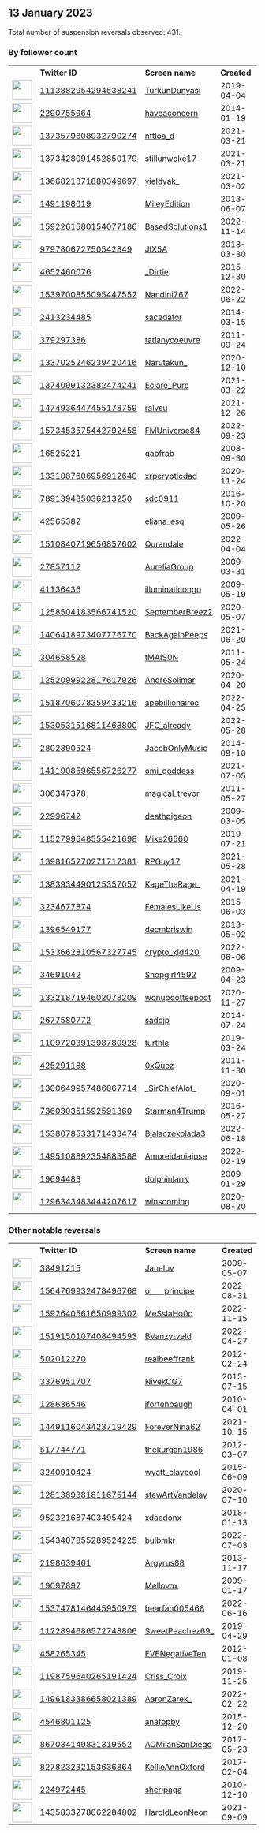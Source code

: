 
## 13 January 2023
Total number of suspension reversals observed: 431.

### By follower count
<table><tr><th></th><th align="left">Twitter ID</th><th align="left">Screen name</th>
<th align="left">Created</th><th align="left">Status</th><th align="left">Suspended</th><th align="left">Followers</th>
<tr><td><a href="https://pbs.twimg.com/profile_images/1632745961502941186/0REZlxG4_normal.jpg"><img src="https://pbs.twimg.com/profile_images/1632745961502941186/0REZlxG4_normal.jpg" width="40px" height="40px" align="center"/></a></td><td><a href="https://twitter.com/intent/user?user_id=1113882954294538241">1113882954294538241</a></td><td><a href="https://twitter.com/TurkunDunyasi">TurkunDunyasi</a></td><td>2019-04-04</td><td align="center"></td><td>2023-01-09</td><td>119723</td></tr>
<tr><td><a href="https://pbs.twimg.com/profile_images/1419624665211879424/RCRrKihx_normal.jpg"><img src="https://pbs.twimg.com/profile_images/1419624665211879424/RCRrKihx_normal.jpg" width="40px" height="40px" align="center"/></a></td><td><a href="https://twitter.com/intent/user?user_id=2290755964">2290755964</a></td><td><a href="https://twitter.com/haveaconcern">haveaconcern</a></td><td>2014-01-19</td><td align="center"></td><td>2022-12-29</td><td>46874</td></tr>
<tr><td><a href="https://pbs.twimg.com/profile_images/1546236224972546048/QxSbUayp_normal.jpg"><img src="https://pbs.twimg.com/profile_images/1546236224972546048/QxSbUayp_normal.jpg" width="40px" height="40px" align="center"/></a></td><td><a href="https://twitter.com/intent/user?user_id=1373579808932790274">1373579808932790274</a></td><td><a href="https://twitter.com/nftloa_d">nftloa_d</a></td><td>2021-03-21</td><td align="center"></td><td>2023-01-09</td><td>45066</td></tr>
<tr><td><a href="https://pbs.twimg.com/profile_images/1648138152001798145/B_If5EvM_normal.jpg"><img src="https://pbs.twimg.com/profile_images/1648138152001798145/B_If5EvM_normal.jpg" width="40px" height="40px" align="center"/></a></td><td><a href="https://twitter.com/intent/user?user_id=1373428091452850179">1373428091452850179</a></td><td><a href="https://twitter.com/stillunwoke17">stillunwoke17</a></td><td>2021-03-21</td><td align="center"></td><td>2022-12-28</td><td>27276</td></tr>
<tr><td><a href="https://pbs.twimg.com/profile_images/1618279439388786691/MX12v98d_normal.jpg"><img src="https://pbs.twimg.com/profile_images/1618279439388786691/MX12v98d_normal.jpg" width="40px" height="40px" align="center"/></a></td><td><a href="https://twitter.com/intent/user?user_id=1366821371880349697">1366821371880349697</a></td><td><a href="https://twitter.com/yieldyak_">yieldyak_</a></td><td>2021-03-02</td><td align="center"></td><td>2022-12-19</td><td>25056</td></tr>
<tr><td><a href="https://pbs.twimg.com/profile_images/1650209677307781121/YSYVtdop_normal.jpg"><img src="https://pbs.twimg.com/profile_images/1650209677307781121/YSYVtdop_normal.jpg" width="40px" height="40px" align="center"/></a></td><td><a href="https://twitter.com/intent/user?user_id=1491198019">1491198019</a></td><td><a href="https://twitter.com/MileyEdition">MileyEdition</a></td><td>2013-06-07</td><td align="center"></td><td>2022-09-16</td><td>23255</td></tr>
<tr><td><a href="https://pbs.twimg.com/profile_images/1615247405988909056/BQxfvg2P_normal.jpg"><img src="https://pbs.twimg.com/profile_images/1615247405988909056/BQxfvg2P_normal.jpg" width="40px" height="40px" align="center"/></a></td><td><a href="https://twitter.com/intent/user?user_id=1592261580154077186">1592261580154077186</a></td><td><a href="https://twitter.com/BasedSolutions1">BasedSolutions1</a></td><td>2022-11-14</td><td align="center"></td><td>2023-01-07</td><td>23111</td></tr>
<tr><td><a href="https://pbs.twimg.com/profile_images/1570701595960131585/A5wUTNEj_normal.jpg"><img src="https://pbs.twimg.com/profile_images/1570701595960131585/A5wUTNEj_normal.jpg" width="40px" height="40px" align="center"/></a></td><td><a href="https://twitter.com/intent/user?user_id=979780672750542849">979780672750542849</a></td><td><a href="https://twitter.com/JIX5A">JIX5A</a></td><td>2018-03-30</td><td align="center"></td><td>2022-10-06</td><td>19651</td></tr>
<tr><td><a href="https://pbs.twimg.com/profile_images/1115373411738501120/PrxaC2Hi_normal.jpg"><img src="https://pbs.twimg.com/profile_images/1115373411738501120/PrxaC2Hi_normal.jpg" width="40px" height="40px" align="center"/></a></td><td><a href="https://twitter.com/intent/user?user_id=4652460076">4652460076</a></td><td><a href="https://twitter.com/_Dirtie">_Dirtie</a></td><td>2015-12-30</td><td align="center"></td><td>2023-01-09</td><td>18393</td></tr>
<tr><td><a href="https://pbs.twimg.com/profile_images/1556339920314085376/iSGXULTg_normal.jpg"><img src="https://pbs.twimg.com/profile_images/1556339920314085376/iSGXULTg_normal.jpg" width="40px" height="40px" align="center"/></a></td><td><a href="https://twitter.com/intent/user?user_id=1539700855095447552">1539700855095447552</a></td><td><a href="https://twitter.com/Nandini767">Nandini767</a></td><td>2022-06-22</td><td align="center"></td><td>2023-01-08</td><td>17474</td></tr>
<tr><td><a href="https://pbs.twimg.com/profile_images/1531710193683374083/f2Y1cyg6_normal.jpg"><img src="https://pbs.twimg.com/profile_images/1531710193683374083/f2Y1cyg6_normal.jpg" width="40px" height="40px" align="center"/></a></td><td><a href="https://twitter.com/intent/user?user_id=2413234485">2413234485</a></td><td><a href="https://twitter.com/sacedator">sacedator</a></td><td>2014-03-15</td><td align="center"></td><td>2023-01-09</td><td>16848</td></tr>
<tr><td><a href="https://pbs.twimg.com/profile_images/1625760149/photo-Tatiana_normal.jpg"><img src="https://pbs.twimg.com/profile_images/1625760149/photo-Tatiana_normal.jpg" width="40px" height="40px" align="center"/></a></td><td><a href="https://twitter.com/intent/user?user_id=379297386">379297386</a></td><td><a href="https://twitter.com/tatianycoeuvre">tatianycoeuvre</a></td><td>2011-09-24</td><td align="center"></td><td>2022-05-28</td><td>16594</td></tr>
<tr><td><a href="https://pbs.twimg.com/profile_images/1642839062490001408/rOBldbuI_normal.jpg"><img src="https://pbs.twimg.com/profile_images/1642839062490001408/rOBldbuI_normal.jpg" width="40px" height="40px" align="center"/></a></td><td><a href="https://twitter.com/intent/user?user_id=1337025246239420416">1337025246239420416</a></td><td><a href="https://twitter.com/Narutakun_">Narutakun_</a></td><td>2020-12-10</td><td align="center"></td><td>2022-11-19</td><td>16513</td></tr>
<tr><td><a href="https://pbs.twimg.com/profile_images/1583916407611305984/V7D46QuK_normal.jpg"><img src="https://pbs.twimg.com/profile_images/1583916407611305984/V7D46QuK_normal.jpg" width="40px" height="40px" align="center"/></a></td><td><a href="https://twitter.com/intent/user?user_id=1374099132382474241">1374099132382474241</a></td><td><a href="https://twitter.com/Eclare_Pure">Eclare_Pure</a></td><td>2021-03-22</td><td align="center"></td><td>2022-12-04</td><td>15299</td></tr>
<tr><td><a href="https://pbs.twimg.com/profile_images/1625002776466976771/dSdYarFx_normal.jpg"><img src="https://pbs.twimg.com/profile_images/1625002776466976771/dSdYarFx_normal.jpg" width="40px" height="40px" align="center"/></a></td><td><a href="https://twitter.com/intent/user?user_id=1474936447455178759">1474936447455178759</a></td><td><a href="https://twitter.com/ralvsu">ralvsu</a></td><td>2021-12-26</td><td align="center"></td><td>2023-01-12</td><td>13330</td></tr>
<tr><td><a href="https://pbs.twimg.com/profile_images/1620392074649665536/CO9Xcs4O_normal.jpg"><img src="https://pbs.twimg.com/profile_images/1620392074649665536/CO9Xcs4O_normal.jpg" width="40px" height="40px" align="center"/></a></td><td><a href="https://twitter.com/intent/user?user_id=1573453575442792458">1573453575442792458</a></td><td><a href="https://twitter.com/FMUniverse84">FMUniverse84</a></td><td>2022-09-23</td><td align="center"></td><td>2023-01-10</td><td>12406</td></tr>
<tr><td><a href="https://pbs.twimg.com/profile_images/1626143100203683840/4SizdzUD_normal.jpg"><img src="https://pbs.twimg.com/profile_images/1626143100203683840/4SizdzUD_normal.jpg" width="40px" height="40px" align="center"/></a></td><td><a href="https://twitter.com/intent/user?user_id=16525221">16525221</a></td><td><a href="https://twitter.com/gabfrab">gabfrab</a></td><td>2008-09-30</td><td align="center"></td><td>2023-01-12</td><td>11132</td></tr>
<tr><td><a href="https://pbs.twimg.com/profile_images/1614281218199093250/kUz98nIQ_normal.jpg"><img src="https://pbs.twimg.com/profile_images/1614281218199093250/kUz98nIQ_normal.jpg" width="40px" height="40px" align="center"/></a></td><td><a href="https://twitter.com/intent/user?user_id=1331087606956912640">1331087606956912640</a></td><td><a href="https://twitter.com/xrpcrypticdad">xrpcrypticdad</a></td><td>2020-11-24</td><td align="center">🚫</td><td>2022-10-29</td><td>10707</td></tr>
<tr><td><a href="https://pbs.twimg.com/profile_images/951587157310935040/LebuDghX_normal.jpg"><img src="https://pbs.twimg.com/profile_images/951587157310935040/LebuDghX_normal.jpg" width="40px" height="40px" align="center"/></a></td><td><a href="https://twitter.com/intent/user?user_id=789139435036213250">789139435036213250</a></td><td><a href="https://twitter.com/sdc0911">sdc0911</a></td><td>2016-10-20</td><td align="center"></td><td></td><td>9073</td></tr>
<tr><td><a href="https://pbs.twimg.com/profile_images/1613904830950408198/QlFaGeIT_normal.jpg"><img src="https://pbs.twimg.com/profile_images/1613904830950408198/QlFaGeIT_normal.jpg" width="40px" height="40px" align="center"/></a></td><td><a href="https://twitter.com/intent/user?user_id=42565382">42565382</a></td><td><a href="https://twitter.com/eliana_esq">eliana_esq</a></td><td>2009-05-26</td><td align="center"></td><td>2023-01-09</td><td>8727</td></tr>
<tr><td><a href="https://pbs.twimg.com/profile_images/1623783870981197827/tRIhsCgN_normal.jpg"><img src="https://pbs.twimg.com/profile_images/1623783870981197827/tRIhsCgN_normal.jpg" width="40px" height="40px" align="center"/></a></td><td><a href="https://twitter.com/intent/user?user_id=1510840719656857602">1510840719656857602</a></td><td><a href="https://twitter.com/Qurandale">Qurandale</a></td><td>2022-04-04</td><td align="center"></td><td>2023-01-10</td><td>8496</td></tr>
<tr><td><a href="https://pbs.twimg.com/profile_images/719585101999435777/BEuAL3si_normal.jpg"><img src="https://pbs.twimg.com/profile_images/719585101999435777/BEuAL3si_normal.jpg" width="40px" height="40px" align="center"/></a></td><td><a href="https://twitter.com/intent/user?user_id=27857112">27857112</a></td><td><a href="https://twitter.com/AureliaGroup">AureliaGroup</a></td><td>2009-03-31</td><td align="center"></td><td></td><td>7540</td></tr>
<tr><td><a href="https://pbs.twimg.com/profile_images/1624514025882103809/iHF-0fJD_normal.png"><img src="https://pbs.twimg.com/profile_images/1624514025882103809/iHF-0fJD_normal.png" width="40px" height="40px" align="center"/></a></td><td><a href="https://twitter.com/intent/user?user_id=41136436">41136436</a></td><td><a href="https://twitter.com/illuminaticongo">illuminaticongo</a></td><td>2009-05-19</td><td align="center"></td><td>2023-01-12</td><td>7526</td></tr>
<tr><td><a href="https://pbs.twimg.com/profile_images/1299501813809414144/m6QdJCkb_normal.jpg"><img src="https://pbs.twimg.com/profile_images/1299501813809414144/m6QdJCkb_normal.jpg" width="40px" height="40px" align="center"/></a></td><td><a href="https://twitter.com/intent/user?user_id=1258504183566741520">1258504183566741520</a></td><td><a href="https://twitter.com/SeptemberBreez2">SeptemberBreez2</a></td><td>2020-05-07</td><td align="center"></td><td>2023-01-09</td><td>7455</td></tr>
<tr><td><a href="https://pbs.twimg.com/profile_images/1518361760612376578/D-dYS3X__normal.jpg"><img src="https://pbs.twimg.com/profile_images/1518361760612376578/D-dYS3X__normal.jpg" width="40px" height="40px" align="center"/></a></td><td><a href="https://twitter.com/intent/user?user_id=1406418973407776770">1406418973407776770</a></td><td><a href="https://twitter.com/BackAgainPeeps">BackAgainPeeps</a></td><td>2021-06-20</td><td align="center"></td><td>2022-05-19</td><td>7059</td></tr>
<tr><td><a href="https://pbs.twimg.com/profile_images/1601297364152733696/-5hRbqHg_normal.jpg"><img src="https://pbs.twimg.com/profile_images/1601297364152733696/-5hRbqHg_normal.jpg" width="40px" height="40px" align="center"/></a></td><td><a href="https://twitter.com/intent/user?user_id=304658528">304658528</a></td><td><a href="https://twitter.com/tMAIS0N">tMAIS0N</a></td><td>2011-05-24</td><td align="center"></td><td>2023-01-13</td><td>7034</td></tr>
<tr><td><a href="https://pbs.twimg.com/profile_images/1612541588944592915/RPJmrX52_normal.jpg"><img src="https://pbs.twimg.com/profile_images/1612541588944592915/RPJmrX52_normal.jpg" width="40px" height="40px" align="center"/></a></td><td><a href="https://twitter.com/intent/user?user_id=1252099922817617926">1252099922817617926</a></td><td><a href="https://twitter.com/AndreSolimar">AndreSolimar</a></td><td>2020-04-20</td><td align="center"></td><td>2023-01-03</td><td>6373</td></tr>
<tr><td><a href="https://pbs.twimg.com/profile_images/1630657775423332363/uYFgopIS_normal.jpg"><img src="https://pbs.twimg.com/profile_images/1630657775423332363/uYFgopIS_normal.jpg" width="40px" height="40px" align="center"/></a></td><td><a href="https://twitter.com/intent/user?user_id=1518706078359433216">1518706078359433216</a></td><td><a href="https://twitter.com/apebillionairec">apebillionairec</a></td><td>2022-04-25</td><td align="center"></td><td>2023-01-13</td><td>6167</td></tr>
<tr><td><a href="https://pbs.twimg.com/profile_images/1557842828524388355/3ne3VT8G_normal.jpg"><img src="https://pbs.twimg.com/profile_images/1557842828524388355/3ne3VT8G_normal.jpg" width="40px" height="40px" align="center"/></a></td><td><a href="https://twitter.com/intent/user?user_id=1530531516811468800">1530531516811468800</a></td><td><a href="https://twitter.com/JFC_already">JFC_already</a></td><td>2022-05-28</td><td align="center"></td><td>2023-01-09</td><td>5539</td></tr>
<tr><td><a href="https://pbs.twimg.com/profile_images/1563694410155663360/wGF_IT-g_normal.jpg"><img src="https://pbs.twimg.com/profile_images/1563694410155663360/wGF_IT-g_normal.jpg" width="40px" height="40px" align="center"/></a></td><td><a href="https://twitter.com/intent/user?user_id=2802390524">2802390524</a></td><td><a href="https://twitter.com/JacobOnlyMusic">JacobOnlyMusic</a></td><td>2014-09-10</td><td align="center"></td><td>2023-01-10</td><td>5288</td></tr>
<tr><td><a href="https://pbs.twimg.com/profile_images/1622658167036592128/5PNncU71_normal.jpg"><img src="https://pbs.twimg.com/profile_images/1622658167036592128/5PNncU71_normal.jpg" width="40px" height="40px" align="center"/></a></td><td><a href="https://twitter.com/intent/user?user_id=1411908596556726277">1411908596556726277</a></td><td><a href="https://twitter.com/omi_goddess">omi_goddess</a></td><td>2021-07-05</td><td align="center"></td><td>2023-01-10</td><td>5087</td></tr>
<tr><td><a href="https://pbs.twimg.com/profile_images/1618473942938681344/aV3sZZhy_normal.jpg"><img src="https://pbs.twimg.com/profile_images/1618473942938681344/aV3sZZhy_normal.jpg" width="40px" height="40px" align="center"/></a></td><td><a href="https://twitter.com/intent/user?user_id=306347378">306347378</a></td><td><a href="https://twitter.com/magical_trevor">magical_trevor</a></td><td>2011-05-27</td><td align="center"></td><td></td><td>5013</td></tr>
<tr><td><a href="https://pbs.twimg.com/profile_images/1652678705486114816/Y3a3tYX-_normal.jpg"><img src="https://pbs.twimg.com/profile_images/1652678705486114816/Y3a3tYX-_normal.jpg" width="40px" height="40px" align="center"/></a></td><td><a href="https://twitter.com/intent/user?user_id=22996742">22996742</a></td><td><a href="https://twitter.com/deathpigeon">deathpigeon</a></td><td>2009-03-05</td><td align="center"></td><td>2023-01-09</td><td>4578</td></tr>
<tr><td><a href="https://pbs.twimg.com/profile_images/1654265018177781760/lryFBjHZ_normal.jpg"><img src="https://pbs.twimg.com/profile_images/1654265018177781760/lryFBjHZ_normal.jpg" width="40px" height="40px" align="center"/></a></td><td><a href="https://twitter.com/intent/user?user_id=1152799648555421698">1152799648555421698</a></td><td><a href="https://twitter.com/Mike26560">Mike26560</a></td><td>2019-07-21</td><td align="center"></td><td>2022-12-25</td><td>4261</td></tr>
<tr><td><a href="https://pbs.twimg.com/profile_images/1634693924722970624/aBJHi2jK_normal.png"><img src="https://pbs.twimg.com/profile_images/1634693924722970624/aBJHi2jK_normal.png" width="40px" height="40px" align="center"/></a></td><td><a href="https://twitter.com/intent/user?user_id=1398165270271717381">1398165270271717381</a></td><td><a href="https://twitter.com/RPGuy17">RPGuy17</a></td><td>2021-05-28</td><td align="center"></td><td>2023-01-10</td><td>4190</td></tr>
<tr><td><a href="https://pbs.twimg.com/profile_images/1651431465073221633/g8Gss8rp_normal.jpg"><img src="https://pbs.twimg.com/profile_images/1651431465073221633/g8Gss8rp_normal.jpg" width="40px" height="40px" align="center"/></a></td><td><a href="https://twitter.com/intent/user?user_id=1383934490125357057">1383934490125357057</a></td><td><a href="https://twitter.com/KageTheRage_">KageTheRage_</a></td><td>2021-04-19</td><td align="center"></td><td>2023-01-10</td><td>4158</td></tr>
<tr><td><a href="https://pbs.twimg.com/profile_images/989617369138974720/M3_rHmrO_normal.jpg"><img src="https://pbs.twimg.com/profile_images/989617369138974720/M3_rHmrO_normal.jpg" width="40px" height="40px" align="center"/></a></td><td><a href="https://twitter.com/intent/user?user_id=3234677874">3234677874</a></td><td><a href="https://twitter.com/FemalesLikeUs">FemalesLikeUs</a></td><td>2015-06-03</td><td align="center">👋</td><td></td><td>3801</td></tr>
<tr><td><a href="https://pbs.twimg.com/profile_images/1599062663442534400/WFJOp7cS_normal.jpg"><img src="https://pbs.twimg.com/profile_images/1599062663442534400/WFJOp7cS_normal.jpg" width="40px" height="40px" align="center"/></a></td><td><a href="https://twitter.com/intent/user?user_id=1396549177">1396549177</a></td><td><a href="https://twitter.com/decmbriswin">decmbriswin</a></td><td>2013-05-02</td><td align="center"></td><td>2022-12-22</td><td>3786</td></tr>
<tr><td><a href="https://pbs.twimg.com/profile_images/1648046582787371009/NF1me8OC_normal.png"><img src="https://pbs.twimg.com/profile_images/1648046582787371009/NF1me8OC_normal.png" width="40px" height="40px" align="center"/></a></td><td><a href="https://twitter.com/intent/user?user_id=1533662810567327745">1533662810567327745</a></td><td><a href="https://twitter.com/crypto_kid420">crypto_kid420</a></td><td>2022-06-06</td><td align="center"></td><td>2023-01-13</td><td>3710</td></tr>
<tr><td><a href="https://pbs.twimg.com/profile_images/1296129628474466306/tj2SR3pz_normal.jpg"><img src="https://pbs.twimg.com/profile_images/1296129628474466306/tj2SR3pz_normal.jpg" width="40px" height="40px" align="center"/></a></td><td><a href="https://twitter.com/intent/user?user_id=34691042">34691042</a></td><td><a href="https://twitter.com/Shopgirl4592">Shopgirl4592</a></td><td>2009-04-23</td><td align="center"></td><td>2023-01-08</td><td>3457</td></tr>
<tr><td><a href="https://pbs.twimg.com/profile_images/1656148774409093120/F8-6JL3m_normal.jpg"><img src="https://pbs.twimg.com/profile_images/1656148774409093120/F8-6JL3m_normal.jpg" width="40px" height="40px" align="center"/></a></td><td><a href="https://twitter.com/intent/user?user_id=1332187194602078209">1332187194602078209</a></td><td><a href="https://twitter.com/wonupootteepoot">wonupootteepoot</a></td><td>2020-11-27</td><td align="center"></td><td>2023-01-01</td><td>3331</td></tr>
<tr><td><a href="https://pbs.twimg.com/profile_images/1289228625385070593/J1ydcd_k_normal.jpg"><img src="https://pbs.twimg.com/profile_images/1289228625385070593/J1ydcd_k_normal.jpg" width="40px" height="40px" align="center"/></a></td><td><a href="https://twitter.com/intent/user?user_id=2677580772">2677580772</a></td><td><a href="https://twitter.com/sadcjp">sadcjp</a></td><td>2014-07-24</td><td align="center"></td><td>2022-10-21</td><td>3324</td></tr>
<tr><td><a href="https://pbs.twimg.com/profile_images/1652656096912510976/PLXzeWIM_normal.jpg"><img src="https://pbs.twimg.com/profile_images/1652656096912510976/PLXzeWIM_normal.jpg" width="40px" height="40px" align="center"/></a></td><td><a href="https://twitter.com/intent/user?user_id=1109720391398780928">1109720391398780928</a></td><td><a href="https://twitter.com/turthle">turthle</a></td><td>2019-03-24</td><td align="center">🔒</td><td>2022-11-17</td><td>3252</td></tr>
<tr><td><a href="https://pbs.twimg.com/profile_images/1464339802573180932/z8iEmpFz_normal.jpg"><img src="https://pbs.twimg.com/profile_images/1464339802573180932/z8iEmpFz_normal.jpg" width="40px" height="40px" align="center"/></a></td><td><a href="https://twitter.com/intent/user?user_id=425291188">425291188</a></td><td><a href="https://twitter.com/0xQuez">0xQuez</a></td><td>2011-11-30</td><td align="center"></td><td>2023-01-12</td><td>3109</td></tr>
<tr><td><a href="https://pbs.twimg.com/profile_images/1656343393260417025/aEhiZpaO_normal.jpg"><img src="https://pbs.twimg.com/profile_images/1656343393260417025/aEhiZpaO_normal.jpg" width="40px" height="40px" align="center"/></a></td><td><a href="https://twitter.com/intent/user?user_id=1300649957486067714">1300649957486067714</a></td><td><a href="https://twitter.com/_SirChiefAlot_">_SirChiefAlot_</a></td><td>2020-09-01</td><td align="center"></td><td>2023-01-08</td><td>3068</td></tr>
<tr><td><a href="https://pbs.twimg.com/profile_images/1616155575536214016/9JPvrhwz_normal.jpg"><img src="https://pbs.twimg.com/profile_images/1616155575536214016/9JPvrhwz_normal.jpg" width="40px" height="40px" align="center"/></a></td><td><a href="https://twitter.com/intent/user?user_id=736030351592591360">736030351592591360</a></td><td><a href="https://twitter.com/Starman4Trump">Starman4Trump</a></td><td>2016-05-27</td><td align="center"></td><td></td><td>2952</td></tr>
<tr><td><a href="https://pbs.twimg.com/profile_images/1582986204894662656/tV-_lxWE_normal.jpg"><img src="https://pbs.twimg.com/profile_images/1582986204894662656/tV-_lxWE_normal.jpg" width="40px" height="40px" align="center"/></a></td><td><a href="https://twitter.com/intent/user?user_id=1538078533171433474">1538078533171433474</a></td><td><a href="https://twitter.com/Bialaczekolada3">Bialaczekolada3</a></td><td>2022-06-18</td><td align="center"></td><td>2022-12-12</td><td>2861</td></tr>
<tr><td><a href="https://pbs.twimg.com/profile_images/1623770551977226241/HOS6XPTQ_normal.jpg"><img src="https://pbs.twimg.com/profile_images/1623770551977226241/HOS6XPTQ_normal.jpg" width="40px" height="40px" align="center"/></a></td><td><a href="https://twitter.com/intent/user?user_id=1495108892354883588">1495108892354883588</a></td><td><a href="https://twitter.com/Amoreidaniajose">Amoreidaniajose</a></td><td>2022-02-19</td><td align="center"></td><td>2022-03-23</td><td>2826</td></tr>
<tr><td><a href="https://pbs.twimg.com/profile_images/1468596162978406406/8c-HkHkf_normal.jpg"><img src="https://pbs.twimg.com/profile_images/1468596162978406406/8c-HkHkf_normal.jpg" width="40px" height="40px" align="center"/></a></td><td><a href="https://twitter.com/intent/user?user_id=19694483">19694483</a></td><td><a href="https://twitter.com/dolphinlarry">dolphinlarry</a></td><td>2009-01-29</td><td align="center"></td><td>2023-01-02</td><td>2766</td></tr>
<tr><td><a href="https://pbs.twimg.com/profile_images/1634708601448333312/PxjqkVci_normal.png"><img src="https://pbs.twimg.com/profile_images/1634708601448333312/PxjqkVci_normal.png" width="40px" height="40px" align="center"/></a></td><td><a href="https://twitter.com/intent/user?user_id=1296343483444207617">1296343483444207617</a></td><td><a href="https://twitter.com/winscoming">winscoming</a></td><td>2020-08-20</td><td align="center"></td><td>2022-11-18</td><td>2751</td></tr>
</table>

### Other notable reversals
<table><tr><th></th><th align="left">Twitter ID</th><th align="left">Screen name</th>
<th align="left">Created</th><th align="left">Status</th><th align="left">Suspended</th><th align="left">Followers</th>
<tr><td><a href="https://pbs.twimg.com/profile_images/667094326011269121/2OjQ6xq7_normal.jpg"><img src="https://pbs.twimg.com/profile_images/667094326011269121/2OjQ6xq7_normal.jpg" width="40px" height="40px" align="center"/></a></td><td><a href="https://twitter.com/intent/user?user_id=38491215">38491215</a></td><td><a href="https://twitter.com/Janeluv">Janeluv</a></td><td>2009-05-07</td><td align="center"></td><td>2023-01-10</td><td>2340</td></tr>
<tr><td><a href="https://pbs.twimg.com/profile_images/1564969159569690624/qjyIItrN_normal.jpg"><img src="https://pbs.twimg.com/profile_images/1564969159569690624/qjyIItrN_normal.jpg" width="40px" height="40px" align="center"/></a></td><td><a href="https://twitter.com/intent/user?user_id=1564769932478496768">1564769932478496768</a></td><td><a href="https://twitter.com/o____principe">o____principe</a></td><td>2022-08-31</td><td align="center"></td><td>2023-01-09</td><td>178</td></tr>
<tr><td><a href="https://pbs.twimg.com/profile_images/1593069957495095296/OVRdxyc7_normal.jpg"><img src="https://pbs.twimg.com/profile_images/1593069957495095296/OVRdxyc7_normal.jpg" width="40px" height="40px" align="center"/></a></td><td><a href="https://twitter.com/intent/user?user_id=1592640561650999302">1592640561650999302</a></td><td><a href="https://twitter.com/MeSsIaHo0o">MeSsIaHo0o</a></td><td>2022-11-15</td><td align="center"></td><td>2023-01-12</td><td>94</td></tr>
<tr><td><a href="https://pbs.twimg.com/profile_images/1520197849991966720/Ukw4Wibb_normal.jpg"><img src="https://pbs.twimg.com/profile_images/1520197849991966720/Ukw4Wibb_normal.jpg" width="40px" height="40px" align="center"/></a></td><td><a href="https://twitter.com/intent/user?user_id=1519150107408494593">1519150107408494593</a></td><td><a href="https://twitter.com/BVanzytveld">BVanzytveld</a></td><td>2022-04-27</td><td align="center"></td><td>2023-01-09</td><td>2370</td></tr>
<tr><td><a href="https://pbs.twimg.com/profile_images/851252597281271808/shUNU5aW_normal.jpg"><img src="https://pbs.twimg.com/profile_images/851252597281271808/shUNU5aW_normal.jpg" width="40px" height="40px" align="center"/></a></td><td><a href="https://twitter.com/intent/user?user_id=502012270">502012270</a></td><td><a href="https://twitter.com/realbeeffrank">realbeeffrank</a></td><td>2012-02-24</td><td align="center"></td><td>2023-01-06</td><td>236</td></tr>
<tr><td><a href="https://pbs.twimg.com/profile_images/1508315452774178817/BmRelsXO_normal.jpg"><img src="https://pbs.twimg.com/profile_images/1508315452774178817/BmRelsXO_normal.jpg" width="40px" height="40px" align="center"/></a></td><td><a href="https://twitter.com/intent/user?user_id=3376951707">3376951707</a></td><td><a href="https://twitter.com/NivekCG7">NivekCG7</a></td><td>2015-07-15</td><td align="center">🚫</td><td>2023-01-09</td><td>899</td></tr>
<tr><td><a href="https://pbs.twimg.com/profile_images/452980972380643328/yW5D-vq5_normal.jpeg"><img src="https://pbs.twimg.com/profile_images/452980972380643328/yW5D-vq5_normal.jpeg" width="40px" height="40px" align="center"/></a></td><td><a href="https://twitter.com/intent/user?user_id=128636546">128636546</a></td><td><a href="https://twitter.com/jfortenbaugh">jfortenbaugh</a></td><td>2010-04-01</td><td align="center"></td><td>2023-01-12</td><td>545</td></tr>
<tr><td><a href="https://pbs.twimg.com/profile_images/1646640748790521861/SMm7uJTQ_normal.jpg"><img src="https://pbs.twimg.com/profile_images/1646640748790521861/SMm7uJTQ_normal.jpg" width="40px" height="40px" align="center"/></a></td><td><a href="https://twitter.com/intent/user?user_id=1449116043423719429">1449116043423719429</a></td><td><a href="https://twitter.com/ForeverNina62">ForeverNina62</a></td><td>2021-10-15</td><td align="center"></td><td>2023-01-12</td><td>351</td></tr>
<tr><td><a href="https://pbs.twimg.com/profile_images/1611824932811378688/o6LhzxDx_normal.jpg"><img src="https://pbs.twimg.com/profile_images/1611824932811378688/o6LhzxDx_normal.jpg" width="40px" height="40px" align="center"/></a></td><td><a href="https://twitter.com/intent/user?user_id=517744771">517744771</a></td><td><a href="https://twitter.com/thekurgan1986">thekurgan1986</a></td><td>2012-03-07</td><td align="center"></td><td>2023-01-08</td><td>118</td></tr>
<tr><td><a href="https://pbs.twimg.com/profile_images/1329357843523194885/RAq5ucCm_normal.jpg"><img src="https://pbs.twimg.com/profile_images/1329357843523194885/RAq5ucCm_normal.jpg" width="40px" height="40px" align="center"/></a></td><td><a href="https://twitter.com/intent/user?user_id=3240910424">3240910424</a></td><td><a href="https://twitter.com/wyatt_claypool">wyatt_claypool</a></td><td>2015-06-09</td><td align="center"></td><td>2023-01-11</td><td>2450</td></tr>
<tr><td><a href="https://pbs.twimg.com/profile_images/1478087929004179457/trt-pFHN_normal.jpg"><img src="https://pbs.twimg.com/profile_images/1478087929004179457/trt-pFHN_normal.jpg" width="40px" height="40px" align="center"/></a></td><td><a href="https://twitter.com/intent/user?user_id=1281389381811675144">1281389381811675144</a></td><td><a href="https://twitter.com/stewArtVandelay">stewArtVandelay</a></td><td>2020-07-10</td><td align="center"></td><td>2022-12-17</td><td>268</td></tr>
<tr><td><a href="https://pbs.twimg.com/profile_images/1609938625063419904/LJ-huRJq_normal.jpg"><img src="https://pbs.twimg.com/profile_images/1609938625063419904/LJ-huRJq_normal.jpg" width="40px" height="40px" align="center"/></a></td><td><a href="https://twitter.com/intent/user?user_id=952321687403495424">952321687403495424</a></td><td><a href="https://twitter.com/xdaedonx">xdaedonx</a></td><td>2018-01-13</td><td align="center"></td><td>2023-01-09</td><td>210</td></tr>
<tr><td><a href="https://pbs.twimg.com/profile_images/1543409026901282818/MbCB4eBl_normal.jpg"><img src="https://pbs.twimg.com/profile_images/1543409026901282818/MbCB4eBl_normal.jpg" width="40px" height="40px" align="center"/></a></td><td><a href="https://twitter.com/intent/user?user_id=1543407855289524225">1543407855289524225</a></td><td><a href="https://twitter.com/bulbmkr">bulbmkr</a></td><td>2022-07-03</td><td align="center"></td><td>2023-01-01</td><td>55</td></tr>
<tr><td><a href="https://pbs.twimg.com/profile_images/1179899722766721025/vitXCz61_normal.jpg"><img src="https://pbs.twimg.com/profile_images/1179899722766721025/vitXCz61_normal.jpg" width="40px" height="40px" align="center"/></a></td><td><a href="https://twitter.com/intent/user?user_id=2198639461">2198639461</a></td><td><a href="https://twitter.com/Argyrus88">Argyrus88</a></td><td>2013-11-17</td><td align="center"></td><td>2022-10-14</td><td>65</td></tr>
<tr><td><a href="https://pbs.twimg.com/profile_images/1413137095367950338/GxM3cngQ_normal.jpg"><img src="https://pbs.twimg.com/profile_images/1413137095367950338/GxM3cngQ_normal.jpg" width="40px" height="40px" align="center"/></a></td><td><a href="https://twitter.com/intent/user?user_id=19097897">19097897</a></td><td><a href="https://twitter.com/Mellovox">Mellovox</a></td><td>2009-01-17</td><td align="center"></td><td>2023-01-08</td><td>260</td></tr>
<tr><td><a href="https://pbs.twimg.com/profile_images/1620840913843912729/JXQHdDZk_normal.jpg"><img src="https://pbs.twimg.com/profile_images/1620840913843912729/JXQHdDZk_normal.jpg" width="40px" height="40px" align="center"/></a></td><td><a href="https://twitter.com/intent/user?user_id=1537478146445950979">1537478146445950979</a></td><td><a href="https://twitter.com/bearfan005468">bearfan005468</a></td><td>2022-06-16</td><td align="center">🚫</td><td>2023-01-09</td><td>1961</td></tr>
<tr><td><a href="https://pbs.twimg.com/profile_images/1597603953700753408/mpj2v2Pl_normal.jpg"><img src="https://pbs.twimg.com/profile_images/1597603953700753408/mpj2v2Pl_normal.jpg" width="40px" height="40px" align="center"/></a></td><td><a href="https://twitter.com/intent/user?user_id=1122894686572748806">1122894686572748806</a></td><td><a href="https://twitter.com/SweetPeachez69_">SweetPeachez69_</a></td><td>2019-04-29</td><td align="center"></td><td>2022-12-01</td><td>240</td></tr>
<tr><td><a href="https://pbs.twimg.com/profile_images/502934520237412352/PzYmiKcc_normal.jpeg"><img src="https://pbs.twimg.com/profile_images/502934520237412352/PzYmiKcc_normal.jpeg" width="40px" height="40px" align="center"/></a></td><td><a href="https://twitter.com/intent/user?user_id=458265345">458265345</a></td><td><a href="https://twitter.com/EVENegativeTen">EVENegativeTen</a></td><td>2012-01-08</td><td align="center"></td><td>2023-01-09</td><td>118</td></tr>
<tr><td><a href="https://pbs.twimg.com/profile_images/1198759901926834176/_gQIenU4_normal.jpg"><img src="https://pbs.twimg.com/profile_images/1198759901926834176/_gQIenU4_normal.jpg" width="40px" height="40px" align="center"/></a></td><td><a href="https://twitter.com/intent/user?user_id=1198759640265191424">1198759640265191424</a></td><td><a href="https://twitter.com/Criss_Croix">Criss_Croix</a></td><td>2019-11-25</td><td align="center"></td><td>2022-12-15</td><td>1094</td></tr>
<tr><td><a href="https://pbs.twimg.com/profile_images/1496183618032611335/AiB1P7PB_normal.jpg"><img src="https://pbs.twimg.com/profile_images/1496183618032611335/AiB1P7PB_normal.jpg" width="40px" height="40px" align="center"/></a></td><td><a href="https://twitter.com/intent/user?user_id=1496183386658021389">1496183386658021389</a></td><td><a href="https://twitter.com/AaronZarek_">AaronZarek_</a></td><td>2022-02-22</td><td align="center"></td><td>2023-01-09</td><td>187</td></tr>
<tr><td><a href="https://pbs.twimg.com/profile_images/691936804363243520/3rViNNyw_normal.jpg"><img src="https://pbs.twimg.com/profile_images/691936804363243520/3rViNNyw_normal.jpg" width="40px" height="40px" align="center"/></a></td><td><a href="https://twitter.com/intent/user?user_id=4546801125">4546801125</a></td><td><a href="https://twitter.com/anafopby">anafopby</a></td><td>2015-12-20</td><td align="center"></td><td>2023-01-11</td><td>717</td></tr>
<tr><td><a href="https://pbs.twimg.com/profile_images/1616236755090538497/INaXQvRN_normal.jpg"><img src="https://pbs.twimg.com/profile_images/1616236755090538497/INaXQvRN_normal.jpg" width="40px" height="40px" align="center"/></a></td><td><a href="https://twitter.com/intent/user?user_id=867034149831319552">867034149831319552</a></td><td><a href="https://twitter.com/ACMilanSanDiego">ACMilanSanDiego</a></td><td>2017-05-23</td><td align="center"></td><td>2023-01-11</td><td>1948</td></tr>
<tr><td><a href="https://pbs.twimg.com/profile_images/1656337509201362945/cGUgUGCo_normal.jpg"><img src="https://pbs.twimg.com/profile_images/1656337509201362945/cGUgUGCo_normal.jpg" width="40px" height="40px" align="center"/></a></td><td><a href="https://twitter.com/intent/user?user_id=827823232153636864">827823232153636864</a></td><td><a href="https://twitter.com/KellieAnnOxford">KellieAnnOxford</a></td><td>2017-02-04</td><td align="center"></td><td>2023-01-07</td><td>1951</td></tr>
<tr><td><a href="https://pbs.twimg.com/profile_images/1364603901278846982/ZEQsdfAV_normal.jpg"><img src="https://pbs.twimg.com/profile_images/1364603901278846982/ZEQsdfAV_normal.jpg" width="40px" height="40px" align="center"/></a></td><td><a href="https://twitter.com/intent/user?user_id=224972445">224972445</a></td><td><a href="https://twitter.com/sheripaga">sheripaga</a></td><td>2010-12-10</td><td align="center"></td><td>2023-01-09</td><td>228</td></tr>
<tr><td><a href="https://pbs.twimg.com/profile_images/1585805036243881984/eO6MwcQ8_normal.jpg"><img src="https://pbs.twimg.com/profile_images/1585805036243881984/eO6MwcQ8_normal.jpg" width="40px" height="40px" align="center"/></a></td><td><a href="https://twitter.com/intent/user?user_id=1435833278062284802">1435833278062284802</a></td><td><a href="https://twitter.com/HaroldLeonNeon">HaroldLeonNeon</a></td><td>2021-09-09</td><td align="center"></td><td>2023-01-01</td><td>407</td></tr>
</table>
